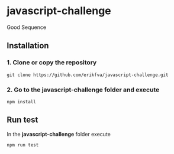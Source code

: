 # javascript-challenge
Good Sequence
## Installation
### 1. Clone or copy the repository
```Git
git clone https://github.com/erikfva/javascript-challenge.git
````
### 2. Go to the **javascript-challenge** folder and execute
````
npm install
````
## Run test
In the **javascript-challenge** folder execute
````
npm run test
````
